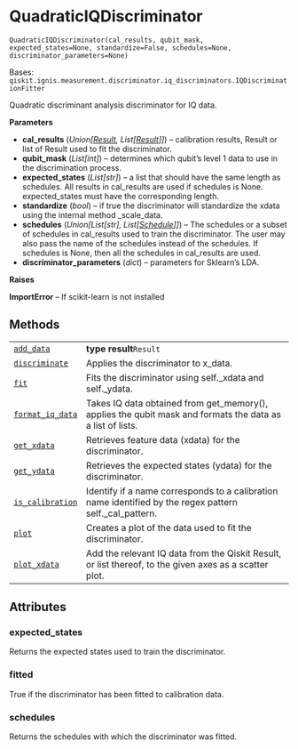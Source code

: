 # QuadraticIQDiscriminator

<span id="undefined" />

`QuadraticIQDiscriminator(cal_results, qubit_mask, expected_states=None, standardize=False, schedules=None, discriminator_parameters=None)`

Bases: `qiskit.ignis.measurement.discriminator.iq_discriminators.IQDiscriminationFitter`

Quadratic discriminant analysis discriminator for IQ data.

**Parameters**

*   **cal\_results** (*Union\[*[*Result*](qiskit.result.Result#qiskit.result.Result "qiskit.result.Result")*, List\[*[*Result*](qiskit.result.Result#qiskit.result.Result "qiskit.result.Result")*]]*) – calibration results, Result or list of Result used to fit the discriminator.
*   **qubit\_mask** (*List\[int]*) – determines which qubit’s level 1 data to use in the discrimination process.
*   **expected\_states** (*List\[str]*) – a list that should have the same length as schedules. All results in cal\_results are used if schedules is None. expected\_states must have the corresponding length.
*   **standardize** (*bool*) – if true the discriminator will standardize the xdata using the internal method \_scale\_data.
*   **schedules** (*Union\[List\[str], List\[*[*Schedule*](qiskit.pulse.Schedule#qiskit.pulse.Schedule "qiskit.pulse.Schedule")*]]*) – The schedules or a subset of schedules in cal\_results used to train the discriminator. The user may also pass the name of the schedules instead of the schedules. If schedules is None, then all the schedules in cal\_results are used.
*   **discriminator\_parameters** (*dict*) – parameters for Sklearn’s LDA.

**Raises**

**ImportError** – If scikit-learn is not installed

## Methods

|                                                                                                                                                                                                                          |                                                                                                            |
| ------------------------------------------------------------------------------------------------------------------------------------------------------------------------------------------------------------------------ | ---------------------------------------------------------------------------------------------------------- |
| [`add_data`](qiskit.ignis.measurement.QuadraticIQDiscriminator.add_data#qiskit.ignis.measurement.QuadraticIQDiscriminator.add_data "qiskit.ignis.measurement.QuadraticIQDiscriminator.add_data")                         | **type result**`Result`                                                                                    |
| [`discriminate`](qiskit.ignis.measurement.QuadraticIQDiscriminator.discriminate#qiskit.ignis.measurement.QuadraticIQDiscriminator.discriminate "qiskit.ignis.measurement.QuadraticIQDiscriminator.discriminate")         | Applies the discriminator to x\_data.                                                                      |
| [`fit`](qiskit.ignis.measurement.QuadraticIQDiscriminator.fit#qiskit.ignis.measurement.QuadraticIQDiscriminator.fit "qiskit.ignis.measurement.QuadraticIQDiscriminator.fit")                                             | Fits the discriminator using self.\_xdata and self.\_ydata.                                                |
| [`format_iq_data`](qiskit.ignis.measurement.QuadraticIQDiscriminator.format_iq_data#qiskit.ignis.measurement.QuadraticIQDiscriminator.format_iq_data "qiskit.ignis.measurement.QuadraticIQDiscriminator.format_iq_data") | Takes IQ data obtained from get\_memory(), applies the qubit mask and formats the data as a list of lists. |
| [`get_xdata`](qiskit.ignis.measurement.QuadraticIQDiscriminator.get_xdata#qiskit.ignis.measurement.QuadraticIQDiscriminator.get_xdata "qiskit.ignis.measurement.QuadraticIQDiscriminator.get_xdata")                     | Retrieves feature data (xdata) for the discriminator.                                                      |
| [`get_ydata`](qiskit.ignis.measurement.QuadraticIQDiscriminator.get_ydata#qiskit.ignis.measurement.QuadraticIQDiscriminator.get_ydata "qiskit.ignis.measurement.QuadraticIQDiscriminator.get_ydata")                     | Retrieves the expected states (ydata) for the discriminator.                                               |
| [`is_calibration`](qiskit.ignis.measurement.QuadraticIQDiscriminator.is_calibration#qiskit.ignis.measurement.QuadraticIQDiscriminator.is_calibration "qiskit.ignis.measurement.QuadraticIQDiscriminator.is_calibration") | Identify if a name corresponds to a calibration name identified by the regex pattern self.\_cal\_pattern.  |
| [`plot`](qiskit.ignis.measurement.QuadraticIQDiscriminator.plot#qiskit.ignis.measurement.QuadraticIQDiscriminator.plot "qiskit.ignis.measurement.QuadraticIQDiscriminator.plot")                                         | Creates a plot of the data used to fit the discriminator.                                                  |
| [`plot_xdata`](qiskit.ignis.measurement.QuadraticIQDiscriminator.plot_xdata#qiskit.ignis.measurement.QuadraticIQDiscriminator.plot_xdata "qiskit.ignis.measurement.QuadraticIQDiscriminator.plot_xdata")                 | Add the relevant IQ data from the Qiskit Result, or list thereof, to the given axes as a scatter plot.     |

## Attributes

<span id="undefined" />

### expected\_states

Returns the expected states used to train the discriminator.

<span id="undefined" />

### fitted

True if the discriminator has been fitted to calibration data.

<span id="undefined" />

### schedules

Returns the schedules with which the discriminator was fitted.
